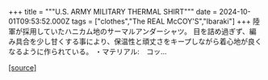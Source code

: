 +++
title = """U.S. ARMY MILITARY THERMAL SHIRT"""
date = 2024-10-01T09:53:52.000Z
tags = ["clothes","The REAL McCOY'S","Ibaraki"]
+++
陸軍が採用していたハニカム地のサーマルアンダーシャツ。 目を詰め過ぎず、編み具合を少し甘くする事により、保温性と頑丈さをキープしながら着心地が良くなるように作られている。 ・マテリアル:　コッ...

[[source]](https://the-realmccoys.ocnk.net/product/1367)
